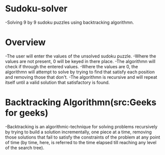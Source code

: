 # Sudoku-solver
 -Solving 9 by 9 sudoku puzzles using backtracking algorithmn.
# Overview
 -The user will enter the values of the unsolved sudoku puzzle.
 -Where the values are not present, 0 will be keyed in there place.
 -The algorithmn will check if through the entered values.
 -Where the values are 0, the algorithmn will attempt to solve by trying to find that satisfy each position and removing those that don't.
 -The algorithmn is recursive and will repeat itself until a valid solution that satisfactory is found.
# Backtracking Algorithmn(src:Geeks for geeks)
-Backtracking is an algorithmic-technique for solving problems recursively by trying to build a solution incrementally, one piece at a time, removing those solutions that fail to satisfy the constraints of the problem at any point of time (by time, here, is referred to the time elapsed till reaching any level of the search tree).


